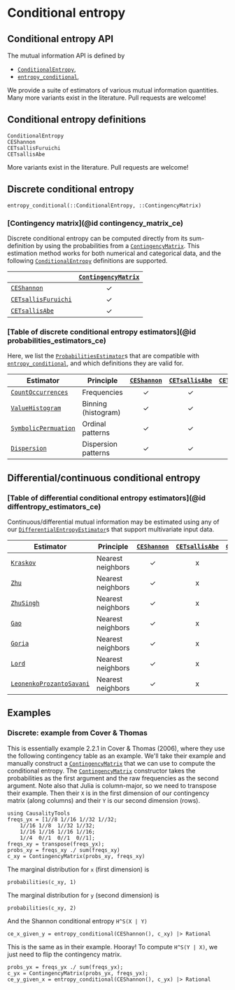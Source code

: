 # Conditional entropy

## Conditional entropy API

The mutual information API is defined by

* [`ConditionalEntropy`](@ref),
* [`entropy_conditional`](@ref),

We provide a suite of estimators of various mutual information quantities. Many more
variants exist in the literature. Pull requests are welcome!

## Conditional entropy definitions

```@docs
ConditionalEntropy
CEShannon
CETsallisFuruichi
CETsallisAbe
```

More variants exist in the literature. Pull requests are welcome!

## Discrete conditional entropy

```@docs
entropy_conditional(::ConditionalEntropy, ::ContingencyMatrix)
```

### [Contingency matrix](@id contingency_matrix_ce)

Discrete conditional entropy can be computed directly from its sum-definition
by using the probabilities from a [`ContingencyMatrix`](@ref). This estimation
method works for  both numerical and categorical data, and the following
[`ConditionalEntropy`](@ref) definitions are supported.

|                             | [`ContingencyMatrix`](@ref) |
| --------------------------- | :-------------------------: |
| [`CEShannon`](@ref)         |             ✓              |
| [`CETsallisFuruichi`](@ref) |             ✓              |
| [`CETsallisAbe`](@ref)      |             ✓              |

### [Table of discrete conditional entropy estimators](@id probabilities_estimators_ce)

Here, we list the [`ProbabilitiesEstimator`](@ref)s that are compatible with
[`entropy_conditional`](@ref), and which definitions they are valid for.

| Estimator                    | Principle           | [`CEShannon`](@ref) | [`CETsallisAbe`](@ref) | [`CETsallisFuruichi`](@ref) |
| ---------------------------- | ------------------- | :-----------------: | :--------------------: | :-------------------------: |
| [`CountOccurrences`](@ref)   | Frequencies         |         ✓          |           ✓           |              x              |
| [`ValueHistogram`](@ref)     | Binning (histogram) |         ✓          |           ✓           |              x              |
| [`SymbolicPermuation`](@ref) | Ordinal patterns    |         ✓          |           ✓           |              x              |
| [`Dispersion`](@ref)         | Dispersion patterns |         ✓          |           ✓           |              x              |

## Differential/continuous conditional entropy

### [Table of differential conditional entropy estimators](@id diffentropy_estimators_ce)

Continuous/differential mutual information may be estimated using any of our
[`DifferentialEntropyEstimator`](@ref)s that support multivariate input data.

| Estimator                        | Principle         | [`CEShannon`](@ref) | [`CETsallisAbe`](@ref) | [`CETsallisFuruichi`](@ref) |
| -------------------------------- | ----------------- | :-----------------: | :--------------------: | :-------------------------: |
| [`Kraskov`](@ref)                | Nearest neighbors |         ✓          |           x           |              x              |
| [`Zhu`](@ref)                    | Nearest neighbors |         ✓          |           x           |              x              |
| [`ZhuSingh`](@ref)               | Nearest neighbors |         ✓          |           x           |              x              |
| [`Gao`](@ref)                    | Nearest neighbors |         ✓          |           x           |              x              |
| [`Goria`](@ref)                  | Nearest neighbors |         ✓          |           x           |              x              |
| [`Lord`](@ref)                   | Nearest neighbors |         ✓          |           x           |              x              |
| [`LeonenkoProzantoSavani`](@ref) | Nearest neighbors |         ✓          |           x           |              x              |

## Examples

### Discrete: example from Cover & Thomas

This is essentially example 2.2.1 in Cover & Thomas (2006), where they use the following
contingency table as an example. We'll take their example and manually construct
a [`ContingencyMatrix`](@ref) that we can use to compute the conditional entropy.
The [`ContingencyMatrix`](@ref) constructor takes the probabilities as the
first argument and the raw frequencies as the second argument.
Note also that Julia is column-major, so we need to transpose their example. Then their
`X` is in the first dimension of our contingency matrix (along columns) and their `Y` is
our second dimension (rows).

```@example ce_contingency_table
using CausalityTools
freqs_yx = [1//8 1//16 1//32 1//32; 
    1//16 1//8  1//32 1//32;
    1//16 1//16 1//16 1//16; 
    1//4  0//1  0//1  0//1];
freqs_xy = transpose(freqs_yx);
probs_xy = freqs_xy ./ sum(freqs_xy)
c_xy = ContingencyMatrix(probs_xy, freqs_xy)
```

The marginal distribution for `x` (first dimension) is

```@example ce_contingency_table
probabilities(c_xy, 1)
```

The marginal distribution for `y` (second dimension) is

```@example ce_contingency_table
probabilities(c_xy, 2)
```

And the Shannon conditional entropy ``H^S(X | Y)``

```@example ce_contingency_table
ce_x_given_y = entropy_conditional(CEShannon(), c_xy) |> Rational
```

This is the same as in their example. Hooray! To compute ``H^S(Y | X)``, we just need to
flip the contingency matrix.

```@example ce_contingency_table
probs_yx = freqs_yx ./ sum(freqs_yx);
c_yx = ContingencyMatrix(probs_yx, freqs_yx);
ce_y_given_x = entropy_conditional(CEShannon(), c_yx) |> Rational
```

